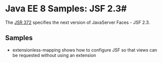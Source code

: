 # Java EE 8 Samples: JSF 2.3#

The [JSR 372](https://jcp.org/en/jsr/detail?id=372) specifies the next version of JavaServer Faces - JSF 2.3. 

## Samples ##

- extensionless-mapping shows how to configure JSF so that views can be requested without using an extension



